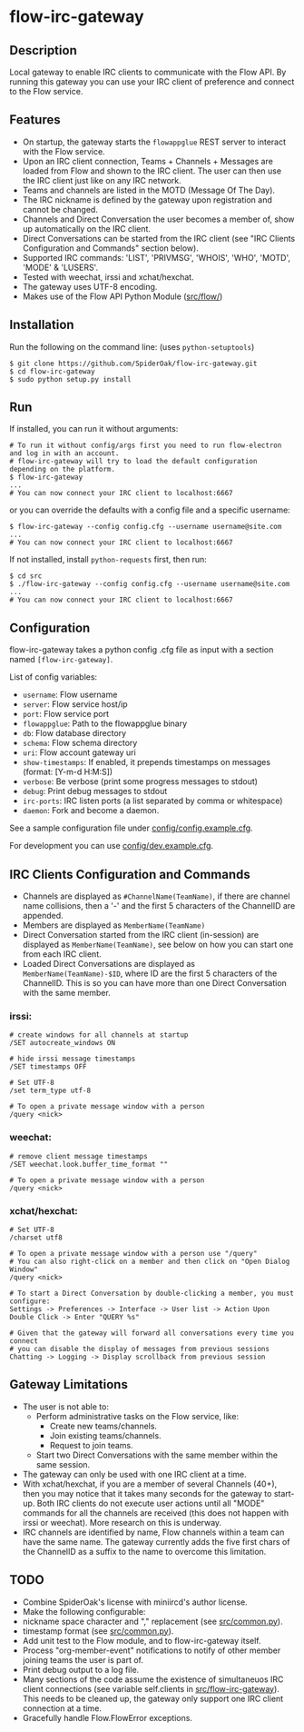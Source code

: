 # flow-irc-gateway

## Description

Local gateway to enable IRC clients to communicate with the Flow API.
By running this gateway you can use your IRC client of preference and connect to the Flow service.

## Features

- On startup, the gateway starts the `flowappglue` REST server to interact with the Flow service.
- Upon an IRC client connection, Teams + Channels + Messages are loaded from Flow and shown to the IRC client.
The user can then use the IRC client just like on any IRC network.
- Teams and channels are listed in the MOTD (Message Of The Day).
- The IRC nickname is defined by the gateway upon registration and cannot be changed.
- Channels and Direct Conversation the user becomes a member of, show up automatically on the IRC client.
- Direct Conversations can be started from the IRC client (see "IRC Clients Configuration and Commands" section below).
- Supported IRC commands: 'LIST', 'PRIVMSG', 'WHOIS', 'WHO', 'MOTD', 'MODE' & 'LUSERS'.
- Tested with weechat, irssi and xchat/hexchat.
- The gateway uses UTF-8 encoding.
- Makes use of the Flow API Python Module ([src/flow/](src/flow/))

## Installation

Run the following on the command line: (uses `python-setuptools`)
```
$ git clone https://github.com/SpiderOak/flow-irc-gateway.git
$ cd flow-irc-gateway
$ sudo python setup.py install
```

## Run

If installed, you can run it without arguments:
```
# To run it without config/args first you need to run flow-electron and log in with an account.
# flow-irc-gateway will try to load the default configuration depending on the platform.
$ flow-irc-gateway
...
# You can now connect your IRC client to localhost:6667
```
or you can override the defaults with a config file and a specific username:
```
$ flow-irc-gateway --config config.cfg --username username@site.com
...
# You can now connect your IRC client to localhost:6667
```
If not installed, install `python-requests` first, then run:
```
$ cd src
$ ./flow-irc-gateway --config config.cfg --username username@site.com
...
# You can now connect your IRC client to localhost:6667
```

## Configuration

flow-irc-gateway takes a python config .cfg file as input with a section named `[flow-irc-gateway]`.

List of config variables:
- `username`: Flow username
- `server`: Flow service host/ip
- `port`: Flow service port
- `flowappglue`: Path to the flowappglue binary
- `db`: Flow database directory
- `schema`: Flow schema directory
- `uri`: Flow account gateway uri
- `show-timestamps`: If enabled, it prepends timestamps on messages (format: [Y-m-d H:M:S])
- `verbose`: Be verbose (print some progress messages to stdout)
- `debug`: Print debug messages to stdout
- `irc-ports`: IRC listen ports (a list separated by comma or whitespace)
- `daemon`: Fork and become a daemon.

See a sample configuration file under [config/config.example.cfg](config/config.example.cfg). 

For development you can use [config/dev.example.cfg](config/dev.example.cfg).

## IRC Clients Configuration and Commands

- Channels are displayed as `#ChannelName(TeamName)`, if there are channel name collisions, then a '-' and the first 5 characters of the ChannelID are appended.
- Members are displayed as `MemberName(TeamName)`
- Direct Conversation started from the IRC client (in-session) are displayed as `MemberName(TeamName)`, see below on how you can start one from each IRC client.
- Loaded Direct Conversations are displayed as `MemberName(TeamName)-$ID`, where ID are the first 5 characters of the ChannelID. This is so you can have more than one Direct Conversation with the same member.

### irssi:
```
# create windows for all channels at startup
/SET autocreate_windows ON

# hide irssi message timestamps
/SET timestamps OFF

# Set UTF-8
/set term_type utf-8

# To open a private message window with a person
/query <nick>
```

### weechat:
```
# remove client message timestamps
/SET weechat.look.buffer_time_format ""

# To open a private message window with a person
/query <nick>
```

### xchat/hexchat:
```
# Set UTF-8
/charset utf8

# To open a private message window with a person use "/query"
# You can also right-click on a member and then click on "Open Dialog Window"
/query <nick>

# To start a Direct Conversation by double-clicking a member, you must configure: 
Settings -> Preferences -> Interface -> User list -> Action Upon Double Click -> Enter "QUERY %s"

# Given that the gateway will forward all conversations every time you connect
# you can disable the display of messages from previous sessions
Chatting -> Logging -> Display scrollback from previous session
```

## Gateway Limitations

- The user is not able to:
  - Perform administrative tasks on the Flow service, like:
    - Create new teams/channels.
    - Join existing teams/channels.
    - Request to join teams.
  - Start two Direct Conversations with the same member within the same session.
- The gateway can only be used with one IRC client at a time.
- With xchat/hexchat, if you are a member of several Channels (40+), then you may notice that it takes many seconds 
for the gateway to start-up. Both IRC clients do not execute user actions until all "MODE" commands for all the channels are received (this does not happen with irssi or weechat).
More research on this is underway.
- IRC channels are identified by name, Flow channels within a team can have the same name. 
The gateway currently adds the five first chars of the ChannelID as a suffix to the name to overcome this limitation.

## TODO

- Combine SpiderOak's license with miniircd's author license.
- Make the following configurable:
 - nickname space character and "," replacement (see [src/common.py](src/common.py)).
 - timestamp format (see [src/common.py](src/common.py)).
- Add unit test to the Flow module, and to flow-irc-gateway itself.
- Process "org-member-event" notifications to notify of other member joining teams the user is part of.
- Print debug output to a log file.
- Many sections of the code assume the existence of simultaneuos IRC client connections (see variable self.clients in [src/flow-irc-gateway](src/flow-irc-gateway)). This needs to be cleaned up, the gateway only support one IRC client connection at a time.
- Gracefully handle Flow.FlowError exceptions.

